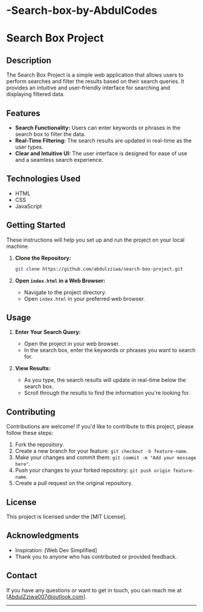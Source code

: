# -Search-box-by-AbdulCodes

# Search Box Project

## Description

The Search Box Project is a simple web application that allows users to perform searches and filter the results based on their search queries. 
It provides an intuitive and user-friendly interface for searching and displaying filtered data.

## Features

- **Search Functionality:** Users can enter keywords or phrases in the search box to filter the data.
- **Real-Time Filtering:** The search results are updated in real-time as the user types.
- **Clear and Intuitive UI:** The user interface is designed for ease of use and a seamless search experience.

## Technologies Used

- HTML
- CSS
- JavaScript

## Getting Started

These instructions will help you set up and run the project on your local machine.

1. **Clone the Repository:**
   ```bash
   git clone https://github.com/abdulzziwa/search-box-project.git
   ```

2. **Open `index.html` in a Web Browser:**
   - Navigate to the project directory.
   - Open `index.html` in your preferred web browser.

## Usage

1. **Enter Your Search Query:**
   - Open the project in your web browser.
   - In the search box, enter the keywords or phrases you want to search for.

2. **View Results:**
   - As you type, the search results will update in real-time below the search box.
   - Scroll through the results to find the information you're looking for.

## Contributing

Contributions are welcome! If you'd like to contribute to this project, please follow these steps:

1. Fork the repository.
2. Create a new branch for your feature: `git checkout -b feature-name`.
3. Make your changes and commit them: `git commit -m "Add your message here"`.
4. Push your changes to your forked repository: `git push origin feature-name`.
5. Create a pull request on the original repository.

## License

This project is licensed under the [MIT License].

## Acknowledgments

- Inspiration: [Web Dev Simplified]
- Thank you to anyone who has contributed or provided feedback.

## Contact

If you have any questions or want to get in touch, you can reach me at [AbdulZziwa007@outlook.com].

---
